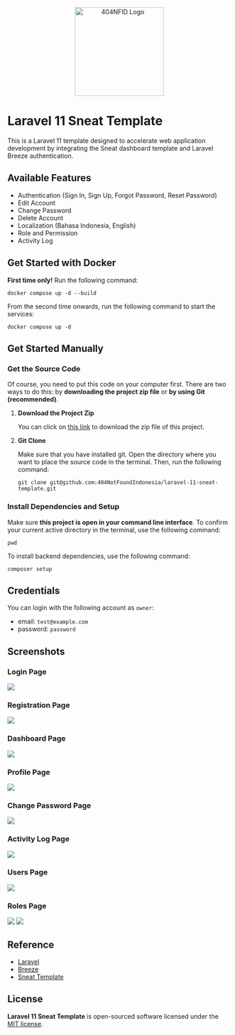 <div align="center">
    <p>
        <a href="https://github.com/AzizLike29" target="_blank">
            <img src="https://avatars.githubusercontent.com/u/87377917?s=200&v=4" width="200" alt="404NFID Logo">
        </a>
    </p>
</div>

# Laravel 11 Sneat Template

This is a Laravel 11 template designed to accelerate web application development by integrating the Sneat dashboard template and Laravel Breeze authentication.

## Available Features

- Authentication (Sign In, Sign Up, Forgot Password, Reset Password)
- Edit Account
- Change Password
- Delete Account
- Localization (Bahasa Indonesia, English)
- Role and Permission
- Activity Log

## Get Started with Docker

__First time only!__ Run the following command:

```shell
docker compose up -d --build
```
From the second time onwards, run the following command to start the services:

```shell
docker compose up -d
```

## Get Started Manually

### Get the Source Code
Of course, you need to put this code on your computer first. There are two ways to do this: by __downloading the project zip file__ or __by using Git (recommended)__.

1. **Download the Project Zip**

    You can click on [this link](https://github.com/404NotFoundIndonesia/laravel-11-sneat-template/archive/refs/heads/main.zip) to download the zip file of this project.

2. **Git Clone**

    Make sure that you have installed git. Open the directory where you want to place the source code in the terminal. Then, run the following command:
    ```shell
    git clone git@github.com:404NotFoundIndonesia/laravel-11-sneat-template.git
    ```

### Install Dependencies and Setup

Make sure __this project is open in your command line interface__. To confirm your current active directory in the terminal, use the following command: 
```shell
pwd
```

To install backend dependencies, use the following command:
```shell
composer setup
```

## Credentials

You can login with the following account as `owner`:
- email: `test@example.com`
- password: `password`

## Screenshots

### Login Page
<img src="docs/login.png" >

### Registration Page
<img src="docs/register.png" >

### Dashboard Page
<img src="docs/dashboard.png" >

### Profile Page
<img src="docs/account_profile.png" >

### Change Password Page
<img src="docs/account_change-password.png" >

### Activity Log Page
<img src="docs/account_activity-log.png" >

### Users Page
<img src="docs/user.png" >

### Roles Page
<img src="docs/role.png" >
<img src="docs/role_2_edit.png" >

## Reference

- [Laravel](https://github.com/laravel/laravel)
- [Breeze](https://github.com/laravel/breeze)
- [Sneat Template](https://github.com/themeselection/sneat-bootstrap-html-admin-template-free)

## License

__Laravel 11 Sneat Template__ is open-sourced software licensed under the [MIT license](https://github.com/AzizLike29/laravel-sneat).
